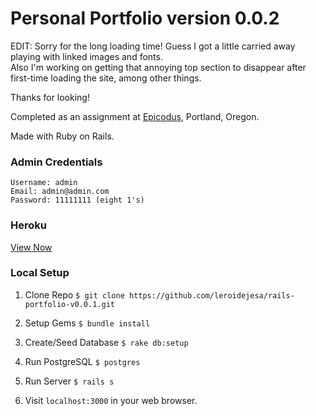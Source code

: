 # Personal Portfolio version 0.0.2

EDIT: Sorry for the long loading time! Guess I got a little carried away playing with linked images and fonts.
<br>Also I'm working on getting that annoying top section to disappear after first-time loading the site, among other things.

Thanks for looking!


Completed as an assignment at [Epicodus](www.epicodus.com), Portland, Oregon.

Made with Ruby on Rails.

### Admin Credentials
```
Username: admin
Email: admin@admin.com
Password: 11111111 (eight 1's)
```
### Heroku
[View Now](https://nameless-inlet-8355.herokuapp.com/)

### Local Setup

1. Clone Repo `$ git clone https://github.com/leroidejesa/rails-portfolio-v0.0.1.git`

2. Setup Gems `$ bundle install`

3. Create/Seed Database `$ rake db:setup`

4. Run PostgreSQL `$ postgres`

5. Run Server `$ rails s`

6. Visit `localhost:3000` in your web browser.

